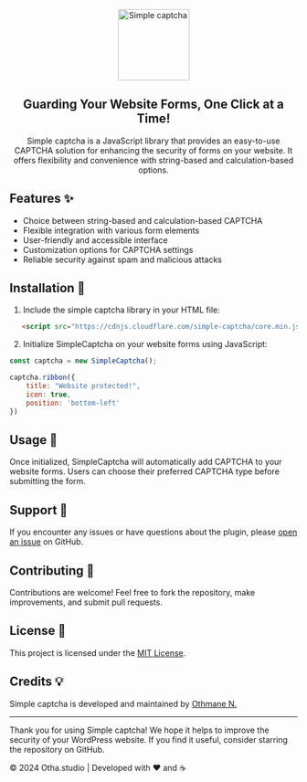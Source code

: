 <p align="center">
  <a href="https://otha.works/simple-captcha">
    <img src="https://i.ibb.co/S3zTMLM/simple-captcha-js.png" alt="Simple captcha" width="125px">
  </a>
</p>
<h2 align="center">Guarding Your Website Forms, One Click at a Time!</h2>

<p align="center">
Simple captcha is a JavaScript library that provides an easy-to-use CAPTCHA solution for enhancing the security of forms on your website. It offers flexibility and convenience with string-based and calculation-based options.
</p>

## Features ✨

- Choice between string-based and calculation-based CAPTCHA
- Flexible integration with various form elements
- User-friendly and accessible interface
- Customization options for CAPTCHA settings
- Reliable security against spam and malicious attacks

## Installation 🚀

1. Include the simple captcha library in your HTML file:

```html
   <script src="https://cdnjs.cloudflare.com/simple-captcha/core.min.js"> </script>
```

2. Initialize SimpleCaptcha on your website forms using JavaScript:

```javascript
const captcha = new SimpleCaptcha();

captcha.ribbon({
    title: "Website protected!",
    icon: true,
    position: 'bottom-left'
})

```

## Usage 🤖
Once initialized, SimpleCaptcha will automatically add CAPTCHA to your website forms. Users can choose their preferred CAPTCHA type before submitting the form.
## Support 🙌

If you encounter any issues or have questions about the plugin, please [open an issue](https://github.com/iietmoon/simple-captcha-js/issues) on GitHub.

## Contributing 🌟

Contributions are welcome! Feel free to fork the repository, make improvements, and submit pull requests.

## License 📝

This project is licensed under the [MIT License](LICENSE).

## Credits 💡

Simple captcha is developed and maintained by [Othmane N.](https://github.com/iietmoon)

---

Thank you for using Simple captcha! We hope it helps to improve the security of your WordPress website. If you find it useful, consider starring the repository on GitHub.

© 2024 Otha.studio | Developed with ❤️ and ☕